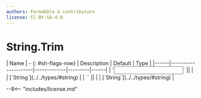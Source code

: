 ```yaml
---
authors: Formabble & contributors
license: CC-BY-SA-4.0
---
```



# String.Trim

<div class="sh-parameters" markdown="1">
| Name | - {: #sh-flags-row} | Description | Default | Type |
|------|---------------------|-------------|---------|------|
| `<input>` || | | [`String`](../../types/#string) |
| `<output>` || | | [`String`](../../types/#string) |

</div>



--8<-- "includes/license.md"

